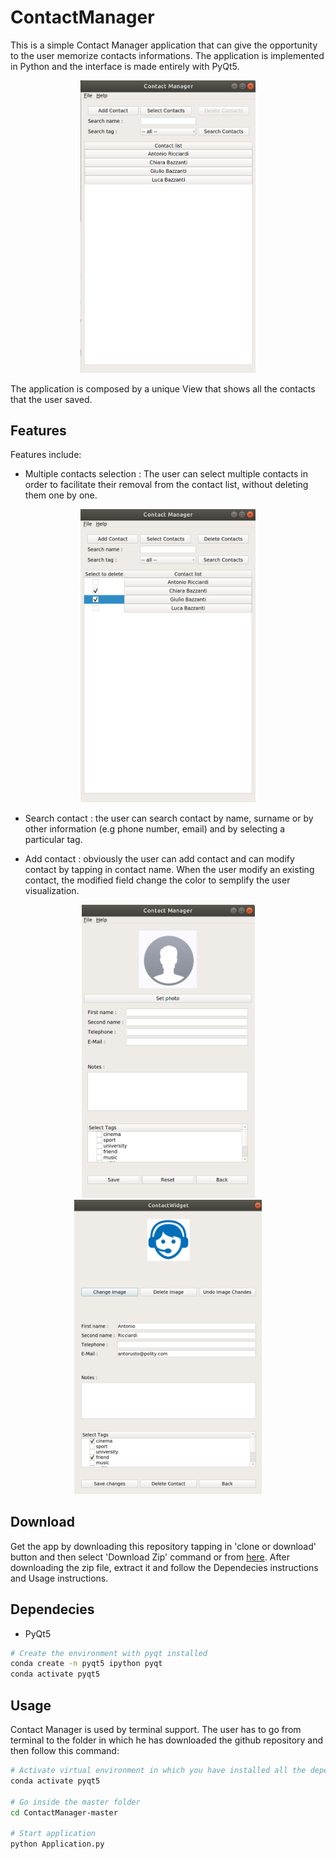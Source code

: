 # ContactManager

This is a simple Contact Manager application that can give the opportunity to the user memorize contacts informations. The application is implemented in Python and the interface is made entirely with PyQt5.

<p align="center">
  <img src="Build/git_images/list_window.png" width="280"/>
</p>

The application is composed by a unique View that shows all the contacts that the user saved.

## Features

Features include:

- Multiple contacts selection : The user can select multiple contacts in order to facilitate their removal from the contact list, without deleting them one by one.


<p align="center">
  <img src="Build/git_images/selecting_view.png" width="280"/>
</p>


- Search contact : the user can search contact by name, surname or by other information (e.g phone number, email) and by selecting a particular tag.

- Add contact : obviously the user can add contact and can modify contact by tapping in contact name. When the user modify an existing contact, the modified field change the color to semplify the user visualization.

<p align="center">
  <img src="Build/git_images/newContact_window.png" width="277"/>
  <img src="Build/git_images/contact_window.png" width="300"/>
</p>

## Download

Get the app by downloading this repository tapping in 'clone or download' button and then select 'Download Zip' command or from [here](https://github.com/giuliobz/InverseReinforcementLearningApp/archive/master.zip).
After downloading the zip file, extract it and follow the Dependecies instructions and Usage instructions.

## Dependecies

- PyQt5

```bash
# Create the environment with pyqt installed 
conda create -n pyqt5 ipython pyqt
conda activate pyqt5
```

## Usage

Contact Manager is used by terminal support. The user has to go from terminal to the folder in which he has downloaded the github repository and then follow this command:

```bash
# Activate virtual environment in which you have installed all the dependencies
conda activate pyqt5

# Go inside the master folder 
cd ContactManager-master

# Start application
python Application.py
```